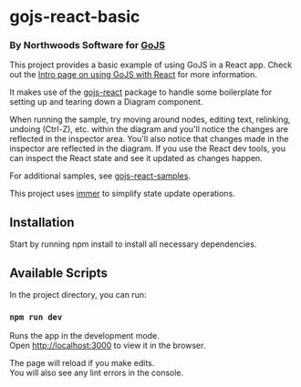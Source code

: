 # gojs-react-basic

### By Northwoods Software for [GoJS](https://gojs.net)

This project provides a basic example of using GoJS in a React app.
Check out the [Intro page on using GoJS with React](https://gojs.net/latest/intro/react.html) for more information.

It makes use of the [gojs-react](https://github.com/NorthwoodsSoftware/gojs-react) package to handle some boilerplate for setting up and tearing down a Diagram component.

When running the sample, try moving around nodes, editing text, relinking, undoing (Ctrl-Z), etc. within the diagram
and you'll notice the changes are reflected in the inspector area. You'll also notice that changes
made in the inspector are reflected in the diagram. If you use the React dev tools,
you can inspect the React state and see it updated as changes happen.

For additional samples, see [gojs-react-samples](https://github.com/NorthwoodsSoftware/gojs-react-samples).

This project uses [immer](https://immerjs.github.io/immer/) to simplify state update operations.

## Installation

Start by running npm install to install all necessary dependencies.

## Available Scripts

In the project directory, you can run:

### `npm run dev`

Runs the app in the development mode.<br>
Open [http://localhost:3000](http://localhost:3000) to view it in the browser.

The page will reload if you make edits.<br>
You will also see any lint errors in the console.
